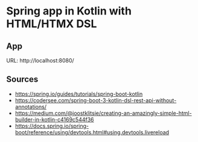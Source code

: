 # Spring app in Kotlin with HTML/HTMX DSL

## App 
URL: http://localhost:8080/

## Sources 
- https://spring.io/guides/tutorials/spring-boot-kotlin
- https://codersee.com/spring-boot-3-kotlin-dsl-rest-api-without-annotations/
- https://medium.com/@joostklitsie/creating-an-amazingly-simple-html-builder-in-kotlin-c4169c544f36
- https://docs.spring.io/spring-boot/reference/using/devtools.html#using.devtools.livereload